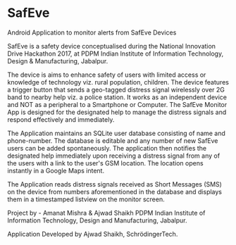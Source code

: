 # SafEve
Android Application to monitor alerts from SafEve Devices

SafEve is a safety device conceptualised during the National Innovation Drive Hackathon 2017, at PDPM Indian Institute of Information Technology, Design & Manufacturing, Jabalpur.

The device is aims to enhance safety of users with limited access or knowledge of technology viz. rural population, children. The device features a trigger button that sends a geo-tagged distress signal wirelessly over 2G band to nearby help viz. a police station. It works as an independent device and NOT as a peripheral to a Smartphone or Computer. The SafEve Monitor App is designed for the designated help to manage the distress signals and respond effectively and immediately.

The Application maintains an SQLite user database consisting of name and phone-number. The database is editable and any number of new SafEve users can be added spontaneously. The application then notifies the designated help immediately upon receiving a distress signal from any of the users with a link to the user's GSM location. The location opens instantly in a Google Maps intent. 

The Application reads distress signals received as Short Messages (SMS) on the device from numbers aforementioned in the database and displays them in a timestamped listview on the monitor screen.

Project by - Amanat Mishra & Ajwad Shaikh
PDPM Indian Institute of Information Technology, Design and Manufacturing, Jabalpur.

Application Developed by Ajwad Shaikh, SchrödingerTech.
